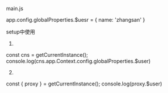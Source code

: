 main.js

app.config.globalProperties.$uesr = {
    name: 'zhangsan'
}

setup中使用

1.
const cns = getCurrentInstance();
console.log(cns.app.Context.config.globalProperties.$user)

2.
const { proxy } = getCurrentInstance();
console.log(proxy.$user)
